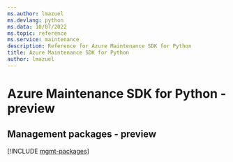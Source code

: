 ```yaml
---
ms.author: lmazuel
ms.devlang: python
ms.data: 10/07/2022
ms.topic: reference
ms.service: maintenance
description: Reference for Azure Maintenance SDK for Python
title: Azure Maintenance SDK for Python
author: lmazuel
---
```

# Azure Maintenance SDK for Python - preview

## Management packages - preview
[!INCLUDE [mgmt-packages](maintenance-mgmt-index.md)]